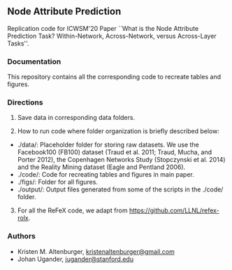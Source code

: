 ## Node Attribute Prediction
Replication code for ICWSM'20 Paper ``What is the Node Attribute Prediction Task? Within-Network, Across-Network, versus Across-Layer Tasks''.

### Documentation
This repository contains all the corresponding code to recreate tables and figures.

### Directions
1. Save data in corresponding data folders. 

2. How to run code where folder organization is briefly described below: 
  * ./data/: Placeholder folder for storing raw datasets. We use the Facebook100 (FB100) dataset (Traud et al. 2011; Traud, Mucha, and Porter 2012), the Copenhagen Networks Study (Stopczynski et al. 2014) and the Reality Mining dataset (Eagle and Pentland 2006).
  * ./code/: Code for recreating tables and figures in main paper. 
  * ./figs/: Folder for all figures.
  * ./output/: Output files generated from some of the scripts in the ./code/ folder.

3. For all the ReFeX code, we adapt from https://github.com/LLNL/refex-rolx.

### Authors
* Kristen M. Altenburger, kristenaltenburger@gmail.com
* Johan Ugander, jugander@stanford.edu

